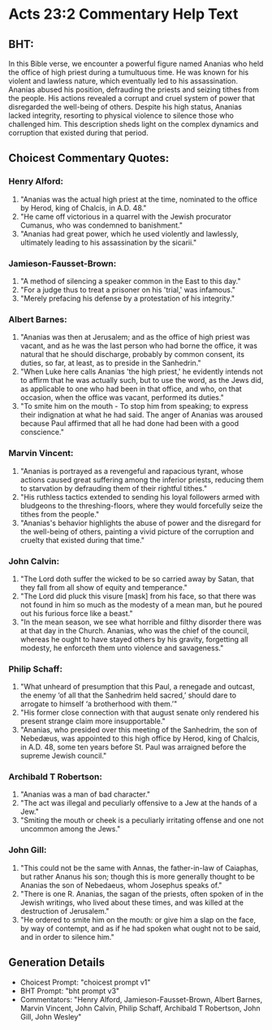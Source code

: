 # Acts 23:2 Commentary Help Text

## BHT:
In this Bible verse, we encounter a powerful figure named Ananias who held the office of high priest during a tumultuous time. He was known for his violent and lawless nature, which eventually led to his assassination. Ananias abused his position, defrauding the priests and seizing tithes from the people. His actions revealed a corrupt and cruel system of power that disregarded the well-being of others. Despite his high status, Ananias lacked integrity, resorting to physical violence to silence those who challenged him. This description sheds light on the complex dynamics and corruption that existed during that period.

## Choicest Commentary Quotes:
### Henry Alford:
1. "Ananias was the actual high priest at the time, nominated to the office by Herod, king of Chalcis, in A.D. 48."
2. "He came off victorious in a quarrel with the Jewish procurator Cumanus, who was condemned to banishment."
3. "Ananias had great power, which he used violently and lawlessly, ultimately leading to his assassination by the sicarii."

### Jamieson-Fausset-Brown:
1. "A method of silencing a speaker common in the East to this day."
2. "For a judge thus to treat a prisoner on his 'trial,' was infamous."
3. "Merely prefacing his defense by a protestation of his integrity."

### Albert Barnes:
1. "Ananias was then at Jerusalem; and as the office of high priest was vacant, and as he was the last person who had borne the office, it was natural that he should discharge, probably by common consent, its duties, so far, at least, as to preside in the Sanhedrin."
2. "When Luke here calls Ananias 'the high priest,' he evidently intends not to affirm that he was actually such, but to use the word, as the Jews did, as applicable to one who had been in that office, and who, on that occasion, when the office was vacant, performed its duties."
3. "To smite him on the mouth - To stop him from speaking; to express their indignation at what he had said. The anger of Ananias was aroused because Paul affirmed that all he had done had been with a good conscience."

### Marvin Vincent:
1. "Ananias is portrayed as a revengeful and rapacious tyrant, whose actions caused great suffering among the inferior priests, reducing them to starvation by defrauding them of their rightful tithes."
2. "His ruthless tactics extended to sending his loyal followers armed with bludgeons to the threshing-floors, where they would forcefully seize the tithes from the people."
3. "Ananias's behavior highlights the abuse of power and the disregard for the well-being of others, painting a vivid picture of the corruption and cruelty that existed during that time."

### John Calvin:
1. "The Lord doth suffer the wicked to be so carried away by Satan, that they fall from all show of equity and temperance."
2. "The Lord did pluck this visure [mask] from his face, so that there was not found in him so much as the modesty of a mean man, but he poured out his furious force like a beast."
3. "In the mean season, we see what horrible and filthy disorder there was at that day in the Church. Ananias, who was the chief of the council, whereas he ought to have stayed others by his gravity, forgetting all modesty, he enforceth them unto violence and savageness."

### Philip Schaff:
1. "What unheard of presumption that this Paul, a renegade and outcast, the enemy ‘of all that the Sanhedrim held sacred,’ should dare to arrogate to himself ‘a brotherhood with them.’"
2. "His former close connection with that august senate only rendered his present strange claim more insupportable."
3. "Ananias, who presided over this meeting of the Sanhedrim, the son of Nebedæus, was appointed to this high office by Herod, king of Chalcis, in A.D. 48, some ten years before St. Paul was arraigned before the supreme Jewish council."

### Archibald T Robertson:
1. "Ananias was a man of bad character." 
2. "The act was illegal and peculiarly offensive to a Jew at the hands of a Jew." 
3. "Smiting the mouth or cheek is a peculiarly irritating offense and one not uncommon among the Jews."

### John Gill:
1. "This could not be the same with Annas, the father-in-law of Caiaphas, but rather Ananus his son; though this is more generally thought to be Ananias the son of Nebedaeus, whom Josephus speaks of."
2. "There is one R. Ananias, the sagan of the priests, often spoken of in the Jewish writings, who lived about these times, and was killed at the destruction of Jerusalem."
3. "He ordered to smite him on the mouth: or give him a slap on the face, by way of contempt, and as if he had spoken what ought not to be said, and in order to silence him."


## Generation Details
- Choicest Prompt: "choicest prompt v1"
- BHT Prompt: "bht prompt v3"
- Commentators: "Henry Alford, Jamieson-Fausset-Brown, Albert Barnes, Marvin Vincent, John Calvin, Philip Schaff, Archibald T Robertson, John Gill, John Wesley"
